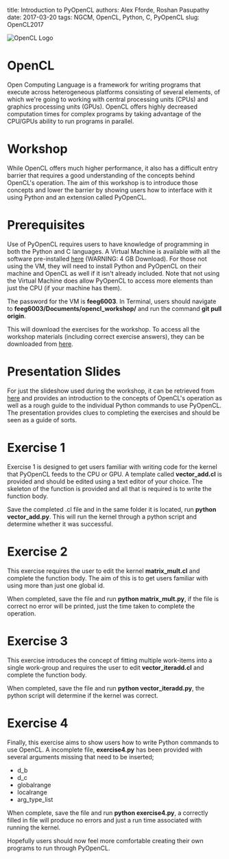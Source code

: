 title: Introduction to PyOpenCL
authors: Alex Fforde, Roshan Pasupathy
date: 2017-03-20
tags: NGCM, OpenCL, Python, C, PyOpenCL
slug: OpenCL2017

![OpenCL Logo]({filename}/PyOpenCL/opencl_logo.jpg)

# OpenCL #

Open Computing Language is a framework for writing programs that execute across heterogeneous platforms consisting of several elements, of which we're going to working with central processing units (CPUs) and graphics processing units (GPUs). OpenCL offers highly decreased computation times for complex programs by taking advantage of the CPU/GPUs ability to run programs in parallel.

# Workshop #

While OpenCL offers much higher performance, it also has a difficult entry barrier that requires a good understanding of the concepts behind OpenCL's operation. The aim of this workshop is to introduce those concepts and lower the barrier by showing users how to interface with it using Python and an extension called PyOpenCL. 

# Prerequisites #

Use of PyOpenCL requires users to have knowledge of programming in both the Python and C languages. A Virtual Machine is available with all the software pre-installed [here](www.southampton.ac.uk/~ngcmbits/virtualmachines) (WARNING: 4 GB Download). For those not using the VM, they will need to install Python and PyOpenCL on their machine and OpenCL as well if it isn't already included. Note that not using the Virtual Machine does allow PyOpenCL to access more elements than just the CPU (if your machine has them).

The password for the VM is **feeg6003**. In Terminal, users should navigate to **feeg6003/Documents/opencl_workshop/** and run the command **git pull origin**.

This will download the exercises for the workshop. To access all the workshop materials (including correct exercise answers), they can be downloaded from [here]({filename}/PyOpenCL/).

# Presentation Slides #

For just the slideshow used during the workshop, it can be retrieved from [here]({filename}/PyOpenCL/Presentation.pptx) and provides an introduction to the concepts of OpenCL's operation as well as a rough guide to the individual Python commands to use PyOpenCL. The presentation provides clues to completing the exercises and should be seen as a guide of sorts.

# Exercise 1 #

Exercise 1 is designed to get users familiar with writing code for the kernel that PyOpenCL feeds to the CPU or GPU. A template called **vector_add.cl** is provided and should be edited using a text editor of your choice. The skeleton of the function is provided and all that is required is to write the function body.

Save the completed .cl file and in the same folder it is located, run **python vector_add.py**. This will run the kernel through a python script and determine whether it was successful.

# Exercise 2 #

This exercise requires the user to edit the kernel **matrix_mult.cl** and complete the function body. The aim of this is to get users familiar with using more than just one global id.

When completed, save the file and run **python matrix_mult.py**, if the file is correct no error will be printed, just the time taken to complete the operation.

# Exercise 3 #

This exercise introduces the concept of fitting multiple work-items into a single work-group and requires the user to edit **vector_iteradd.cl** and complete the function body.

When completed, save the file and run **python vector_iteradd.py**, the python script will determine if the kernel was correct.

# Exercise 4 #

Finally, this exercise aims to show users how to write Python commands to use OpenCL. A incomplete file, **exercise4.py** has been provided with several arguments missing that need to be inserted;

* d_b
* d_c
* globalrange
* localrange
* arg_type_list

When complete, save the file and run **python exercise4.py**, a correctly filled in file will produce no errors and just a run time associated with running the kernel.



Hopefully users should now feel more comfortable creating their own programs to run through PyOpenCL. 
